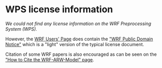 # WPS license information

*We could not find any license information on the
WRF Preprocessing System (WPS).*

However, the [WRF Users' Page](https://www2.mmm.ucar.edu/wrf/users/) does
contain the ["WRF Public Domain Notice"](https://www2.mmm.ucar.edu/wrf/users/public_domain_notice.html)
which is a "light" version of the typical license document.

Citation of some WRF papers is also encouraged as can be seen on the
["How to Cite the WRF-ARW-Model" page](https://www2.mmm.ucar.edu/wrf/users/citing_wrf.html).

